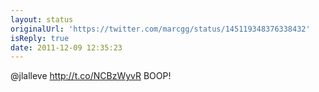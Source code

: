 ```yaml
---
layout: status
originalUrl: 'https://twitter.com/marcgg/status/145119348376338432'
isReply: true
date: 2011-12-09 12:35:23
---
```


@jlalleve http://t.co/NCBzWyvR BOOP!
